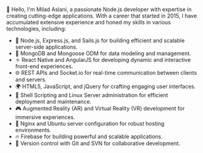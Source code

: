 👋 Hello, I'm Milad Aslani, a passionate Node.js developer with expertise in creating cutting-edge applications. With a career that started in 2015, I have accumulated extensive experience and honed my skills in various technologies, including:

- 🚀 Node.js, Express.js, and Sails.js for building efficient and scalable server-side applications.
- 💾 MongoDB and Mongoose ODM for data modeling and management.
- ⚛️ React Native and AngularJS for developing dynamic and interactive front-end experiences.
- 🌐 REST APIs and Socket.io for real-time communication between clients and servers.
- 🌍 HTML5, JavaScript, and jQuery for crafting engaging user interfaces.
- 🔧 Shell Scripting and Linux Server administration for efficient deployment and maintenance.
- 🎮 Augmented Reality (AR) and Virtual Reality (VR) development for immersive experiences.
- 📡 Nginx and Ubuntu server configuration for robust hosting environments.
- 🔥 Firebase for building powerful and scalable applications.
- 🔗 Version control with Git and SVN for collaborative development.

<!---
milad145/milad145 is a ✨ special ✨ repository because its `README.md` (this file) appears on your GitHub profile.
You can click the Preview link to take a look at your changes.
--->
